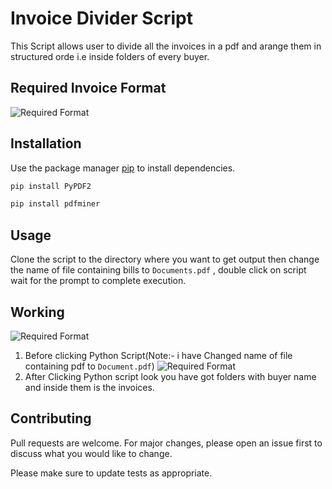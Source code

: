 # Invoice Divider Script

This Script allows user to divide all the invoices in a pdf and arange them in structured orde i.e inside folders of every buyer.

## Required Invoice Format
![Required Format](https://github.com/Sharshark2020/invoice_divider-python-Script/blob/main/Required%20Format.PNG)

## Installation

Use the package manager [pip](https://pip.pypa.io/en/stable/) to install dependencies.

```bash
pip install PyPDF2
```
```bash
pip install pdfminer
```
## Usage
Clone the script to the directory where you want to get output then change the name of file containing bills to ```Documents.pdf``` , double click on script wait for the prompt to complete execution.
## Working
![Required Format](https://github.com/Sharshark2020/invoice_divider-python-Script/blob/main/working/working_1.PNG)<Br>
1. Before clicking Python Script(Note:- i have Changed name of file containing pdf to ```Document.pdf```)
![Required Format](https://github.com/Sharshark2020/invoice_divider-python-Script/blob/main/working/working_2.PNG)
2. After Clicking Python script look you have got folders with buyer name and inside them is the invoices.
## Contributing
Pull requests are welcome. For major changes, please open an issue first to discuss what you would like to change.

Please make sure to update tests as appropriate.
